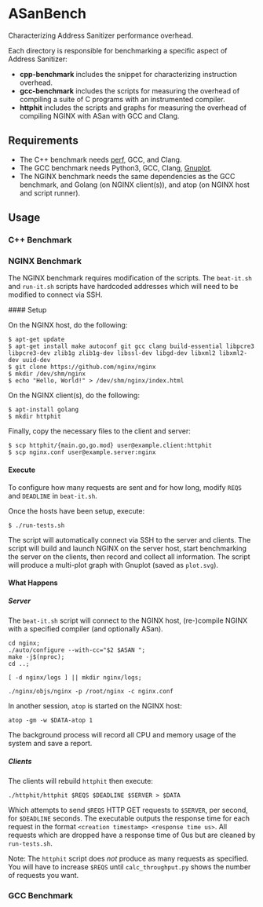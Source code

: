 # ASanBench
Characterizing Address Sanitizer performance overhead.

Each directory is responsible for benchmarking a specific aspect of Address Sanitizer:
- **cpp-benchmark** includes the snippet for characterizing instruction overhead.
- **gcc-benchmark** includes the scripts for measuring the overhead of compiling a suite of C programs with an instrumented compiler.
- **httphit** includes the scripts and graphs for measuring the overhead of compiling NGINX with ASan with GCC and Clang.

## Requirements

- The C++ benchmark needs [perf](https://perf.wiki.kernel.org/index.php/Tutorial), GCC, and Clang.
- The GCC benchmark needs Python3, GCC, Clang, [Gnuplot](http://www.gnuplot.info/).
- The NGINX benchmark needs the same dependencies as the GCC benchmark, and Golang (on NGINX client(s)), and atop (on NGINX host and script runner).

## Usage

### C++ Benchmark

### NGINX Benchmark

The NGINX benchmark requires modification of the scripts. The `beat-it.sh` and `run-it.sh` scripts have hardcoded addresses which will need to be modified to connect via SSH.

#### Setup

On the NGINX host, do the following:
```shell
$ apt-get update
$ apt-get install make autoconf git gcc clang build-essential libpcre3 libpcre3-dev zlib1g zlib1g-dev libssl-dev libgd-dev libxml2 libxml2-dev uuid-dev
$ git clone https://github.com/nginx/nginx
$ mkdir /dev/shm/nginx
$ echo "Hello, World!" > /dev/shm/nginx/index.html
```

On the NGINX client(s), do the following:
```shell
$ apt-install golang
$ mkdir httphit
```

Finally, copy the necessary files to the client and server:
```shell
$ scp httphit/{main.go,go.mod} user@example.client:httphit
$ scp nginx.conf user@example.server:nginx
```

#### Execute

To configure how many requests are sent and for how long, modify `REQS` and `DEADLINE` in `beat-it.sh`.

Once the hosts have been setup, execute:
```shell
$ ./run-tests.sh
```
The script will automatically connect via SSH to the server and clients. The script will build and launch NGINX on the server host, start benchmarking the server on the clients, then record and collect all information. The script will produce a multi-plot graph with Gnuplot (saved as `plot.svg`).

#### What Happens
##### Server

The `beat-it.sh` script will connect to the NGINX host, (re-)compile NGINX with a specified compiler (and optionally ASan).
```shell
cd nginx;
./auto/configure --with-cc="$2 $ASAN ";
make -j$(nproc);
cd ..;

[ -d nginx/logs ] || mkdir nginx/logs;

./nginx/objs/nginx -p /root/nginx -c nginx.conf
```

In another session, `atop` is started on the NGINX host:
```shell
atop -gm -w $DATA-atop 1
```
The background process will record all CPU and memory usage of the system and save a report.

##### Clients

The clients will rebuild `httphit` then execute:
```shell
./httphit/httphit $REQS $DEADLINE $SERVER > $DATA
```

Which attempts to send `$REQS` HTTP GET requests to `$SERVER`, per second, for `$DEADLINE` seconds. The executable outputs the response time for each request in the format `<creation timestamp> <response time us>`. All requests which are dropped have a response time of 0us but are cleaned by `run-tests.sh`.

Note: The `httphit` script does _not_ produce as many requests as specified. You will have to increase `$REQS` until `calc_throughput.py` shows the number of requests you want.

### GCC Benchmark
